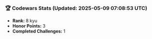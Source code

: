 ### 🏆 Codewars Stats (Updated: 2025-05-09 07:08:53 UTC)

- **Rank:** 8 kyu
- **Honor Points:** 3
- **Completed Challenges:** 1
